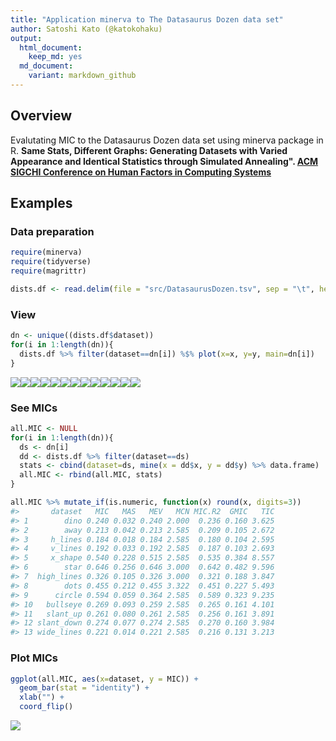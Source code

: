 ```yaml
---
title: "Application minerva to The Datasaurus Dozen data set"
author: Satoshi Kato (@katokohaku)
output: 
  html_document:
    keep_md: yes
  md_document:
    variant: markdown_github
---
```




## Overview

Evalutating MIC to the Datasaurus Dozen data set using minerva package in R.
**Same Stats, Different Graphs: Generating Datasets with Varied Appearance and Identical Statistics through Simulated Annealing". [ACM SIGCHI Conference on Human Factors in Computing Systems](https://www.autodeskresearch.com/publications/samestats)**

## Examples
### Data preparation

```r
require(minerva)
require(tidyverse)
require(magrittr)

dists.df <- read.delim(file = "src/DatasaurusDozen.tsv", sep = "\t", header = TRUE)
```
### View

```r
dn <- unique((dists.df$dataset))
for(i in 1:length(dn)){
  dists.df %>% filter(dataset==dn[i]) %$% plot(x=x, y=y, main=dn[i])
}
```

![](README_files/figure-html/learnModel-1.png)<!-- -->![](README_files/figure-html/learnModel-2.png)<!-- -->![](README_files/figure-html/learnModel-3.png)<!-- -->![](README_files/figure-html/learnModel-4.png)<!-- -->![](README_files/figure-html/learnModel-5.png)<!-- -->![](README_files/figure-html/learnModel-6.png)<!-- -->![](README_files/figure-html/learnModel-7.png)<!-- -->![](README_files/figure-html/learnModel-8.png)<!-- -->![](README_files/figure-html/learnModel-9.png)<!-- -->![](README_files/figure-html/learnModel-10.png)<!-- -->![](README_files/figure-html/learnModel-11.png)<!-- -->![](README_files/figure-html/learnModel-12.png)<!-- -->![](README_files/figure-html/learnModel-13.png)<!-- -->

### See MICs

```r
all.MIC <- NULL
for(i in 1:length(dn)){
  ds <- dn[i]
  dd <- dists.df %>% filter(dataset==ds) 
  stats <- cbind(dataset=ds, mine(x = dd$x, y = dd$y) %>% data.frame)
  all.MIC <- rbind(all.MIC, stats)
}

all.MIC %>% mutate_if(is.numeric, function(x) round(x, digits=3))
#>       dataset   MIC   MAS   MEV   MCN MIC.R2  GMIC   TIC
#> 1        dino 0.240 0.032 0.240 2.000  0.236 0.160 3.625
#> 2        away 0.213 0.042 0.213 2.585  0.209 0.105 2.672
#> 3     h_lines 0.184 0.018 0.184 2.585  0.180 0.104 2.595
#> 4     v_lines 0.192 0.033 0.192 2.585  0.187 0.103 2.693
#> 5     x_shape 0.540 0.228 0.515 2.585  0.535 0.384 8.557
#> 6        star 0.646 0.256 0.646 3.000  0.642 0.482 9.596
#> 7  high_lines 0.326 0.105 0.326 3.000  0.321 0.188 3.847
#> 8        dots 0.455 0.212 0.455 3.322  0.451 0.227 5.493
#> 9      circle 0.594 0.059 0.364 2.585  0.589 0.323 9.235
#> 10   bullseye 0.269 0.093 0.259 2.585  0.265 0.161 4.101
#> 11   slant_up 0.261 0.080 0.261 2.585  0.256 0.161 3.891
#> 12 slant_down 0.274 0.077 0.274 2.585  0.270 0.160 3.984
#> 13 wide_lines 0.221 0.014 0.221 2.585  0.216 0.131 3.213
```

### Plot MICs

```r
ggplot(all.MIC, aes(x=dataset, y = MIC)) +
  geom_bar(stat = "identity") +
  xlab("") +
  coord_flip()
```

![](README_files/figure-html/viewMICs-1.png)<!-- -->

